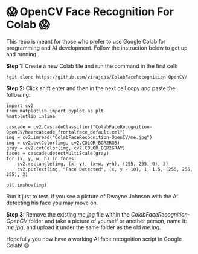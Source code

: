 # 😱 OpenCV Face Recognition For Colab 😱
This repo is meant for those who prefer to use Google Colab for programming and AI development. Follow the instruction below to get up and running.

**Step 1:** Create a new Colab file and run the command in the first cell:

```!git clone https://github.com/virajdas/ColabFaceRecognition-OpenCV/```

**Step 2:** Click shift enter and then in the next cell copy and paste the following:

```
import cv2
from matplotlib import pyplot as plt
%matplotlib inline

cascade = cv2.CascadeClassifier("ColabFaceRecognition-OpenCV/haarcascade_frontalface_default.xml")
img = cv2.imread("ColabFaceRecognition-OpenCV/me.jpg")
img = cv2.cvtColor(img, cv2.COLOR_BGR2RGB)
gray = cv2.cvtColor(img, cv2.COLOR_BGR2GRAY)
faces = cascade.detectMultiScale(gray)
for (x, y, w, h) in faces:
    cv2.rectangle(img, (x, y), (x+w, y+h), (255, 255, 0), 3)
    cv2.putText(img, "Face Detected", (x, y - 10), 1, 1.5, (255, 255, 255), 2)

plt.imshow(img)
```

Run it just to test. If you see a picture of Dwayne Johnson with the AI detecting his face you may move on.

**Step 3:** Remove the existing *me.jpg* file within the *ColabFaceRecognition-OpenCV* folder and take a picture of yourself or another person, name it: *me.jpg*, and upload it under the same folder as the old *me.jpg*.

Hopefully you now have a working AI face recognition script in Google Colab! 😉
